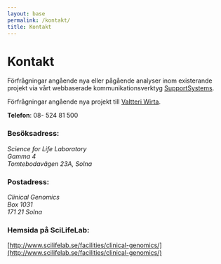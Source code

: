```yaml
---
layout: base
permalink: /kontakt/
title: Kontakt
---
```


# Kontakt
Förfrågningar angående nya eller pågående analyser inom existerande projekt via vårt webbaserade kommunikationsverktyg [SupportSystems](https://clinical-scilifelab.supportsystem.com).

Förfrågningar angående nya projekt till [Valtteri Wirta](mailto:valtteri.wirta@scilifelab.se).

**Telefon**: 08- 524 81 500

### Besöksadress:

<address>
	Science for Life Laboratory <br>
	Gamma 4 <br>
	Tomtebodavägen 23A, Solna <br>
</address>


### Postadress:

<address>
	Clinical Genomics <br>
	Box 1031 <br>
	171 21 Solna <br>
</address>

### Hemsida på SciLifeLab:
[http://www.scilifelab.se/facilities/clinical-genomics/](http://www.scilifelab.se/facilities/clinical-genomics/)
